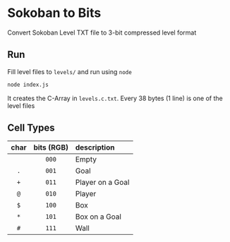 # Sokoban to Bits

Convert Sokoban Level TXT file to 3-bit compressed level format

## Run

Fill level files to `levels/` and run using `node`

```sh
node index.js
```

It creates the C-Array in `levels.c.txt`. Every 38 bytes (1 line) is one of the level files

## Cell Types

| char | bits (RGB) | description |
| :-: | :-: | :- |
| ` ` | `000` | Empty |
| `.` | `001` | Goal |
| `+` | `011` | Player on a Goal |
| `@` | `010` | Player |
| `$` | `100` | Box |
| `*` | `101` | Box on a Goal |
| `#` | `111` | Wall |
